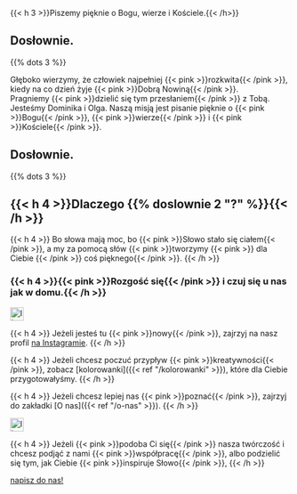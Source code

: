 ---
---
<span class="mobile-hide">

{{< h 3 >}}Piszemy pięknie o Bogu, wierze i Kościele.{{< /h>}}
<h2 class="pink-headline">Dosłownie.</h2>
  {{% dots 3 %}}
</span>

<p>

Głęboko wierzymy, że człowiek najpełniej {{< pink >}}rozkwita{{< /pink >}}, kiedy na co dzień żyje {{< pink >}}Dobrą Nowiną{{< /pink >}}.<br />
Pragniemy {{< pink >}}dzielić się tym przesłaniem{{< /pink >}} z Tobą. Jesteśmy Dominika i Olga. Naszą misją jest pisanie pięknie o {{< pink >}}Bogu{{< /pink >}}, {{< pink >}}wierze{{< /pink >}} i {{< pink >}}Kościele{{< /pink >}}. 
<br>

  <h2 class="pink-headline">Dosłownie.</h2>
 </p>

{{% dots 3 %}}
 


## {{< h 4 >}}Dlaczego {{% doslownie 2 "?" %}}{{< /h >}}

<p>
{{< h 4 >}}
Bo słowa mają moc, bo {{< pink >}}Słowo stało się ciałem{{< /pink >}}, a my za pomocą słów {{< pink >}}tworzymy {{< pink >}} dla Ciebie  {{< /pink >}} coś  pięknego{{< /pink >}}.
{{< /h >}}
</p>



### {{< h 4 >}}{{< pink >}}Rozgość się{{< /pink >}} i czuj się u nas jak w domu.{{< /h >}}


<img alt="Ikona pędzla" src="/img/brush-icon.svg" style="width: 1.5rem;" />

<p>
{{< h 4 >}}
Jeżeli jesteś tu {{< pink >}}nowy{{< /pink >}}, zajrzyj na nasz profil <a href="https://instagram.com/do.slownie">na Instagramie</a>.
{{< /h >}}
</p>



<p>
{{< h 4 >}}
Jeżeli chcesz poczuć przypływ {{< pink >}}kreatywności{{< /pink >}}, zobacz [kolorowanki]({{< ref "/kolorowanki" >}}), które dla Ciebie przygotowałyśmy.
{{< /h >}}
</p>



<p>
{{< h 4 >}}
  Jeżeli chcesz lepiej nas {{< pink >}}poznać{{< /pink >}}, zajrzyj do zakładki [O nas]({{< ref "/o-nas" >}}).
{{< /h >}}
</p>

<img alt="Ikona pióra" src="/img/pen-icon.svg" style="width: 1.5rem;" />

<p>
{{< h 4 >}}
Jeżeli {{< pink >}}podoba Ci się{{< /pink >}} nasza twórczość i chcesz podjąć z nami {{< pink >}}współpracę{{< /pink >}}, albo podzielić się tym, jak Ciebie {{< pink >}}inspiruje Słowo{{< /pink >}},
{{< /h >}}
</p>
<p>
<a class="text-handwritten h2" href="https://do.slownie.com/kontakt/">napisz do nas!</a>
</p>


